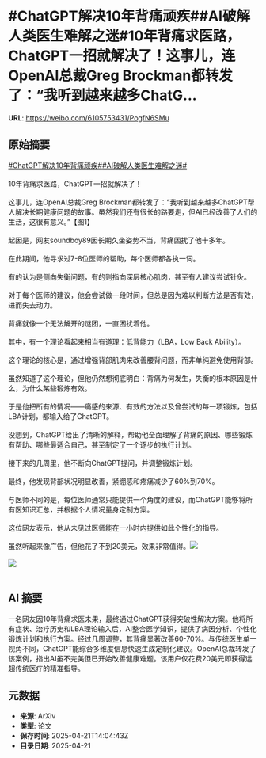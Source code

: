 # #ChatGPT解决10年背痛顽疾##AI破解人类医生难解之迷#10年背痛求医路，ChatGPT一招就解决了！这事儿，连OpenAI总裁Greg Brockman都转发了：“我听到越来越多ChatG...

**URL**: https://weibo.com/6105753431/PogfN6SMu

## 原始摘要

<a href="https://m.weibo.cn/search?containerid=231522type%3D1%26t%3D10%26q%3D%23ChatGPT%E8%A7%A3%E5%86%B310%E5%B9%B4%E8%83%8C%E7%97%9B%E9%A1%BD%E7%96%BE%23&amp;extparam=%23ChatGPT%E8%A7%A3%E5%86%B310%E5%B9%B4%E8%83%8C%E7%97%9B%E9%A1%BD%E7%96%BE%23" data-hide=""><span class="surl-text">#ChatGPT解决10年背痛顽疾#</span></a><a href="https://m.weibo.cn/search?containerid=231522type%3D1%26t%3D10%26q%3D%23AI%E7%A0%B4%E8%A7%A3%E4%BA%BA%E7%B1%BB%E5%8C%BB%E7%94%9F%E9%9A%BE%E8%A7%A3%E4%B9%8B%E8%BF%B7%23&amp;extparam=%23AI%E7%A0%B4%E8%A7%A3%E4%BA%BA%E7%B1%BB%E5%8C%BB%E7%94%9F%E9%9A%BE%E8%A7%A3%E4%B9%8B%E8%BF%B7%23" data-hide=""><span class="surl-text">#AI破解人类医生难解之迷#</span></a><br><br>10年背痛求医路，ChatGPT一招就解决了！<br><br>这事儿，连OpenAI总裁Greg Brockman都转发了：“我听到越来越多ChatGPT帮人解决长期健康问题的故事。虽然我们还有很长的路要走，但AI已经改善了人们的生活，这很有意义。”【图1】<br><br>起因是，网友soundboy89因长期久坐姿势不当，背痛困扰了他十多年。<br><br>在此期间，他寻求过7-8位医师的帮助，每个医师都各执一词。<br><br>有的认为是侧向失衡问题，有的则指向深层核心肌肉，甚至有人建议尝试针灸。<br><br>对于每个医师的建议，他会尝试做一段时间，但总是因为难以判断方法是否有效，进而失去动力。<br><br>背痛就像一个无法解开的谜团，一直困扰着他。<br><br>其中，有一个理论看起来相当有道理：低背能力（LBA，Low Back Ability）。<br><br>这个理论的核心是，通过增强背部肌肉来改善腰背问题，而非单纯避免使用背部。<br><br>虽然知道了这个理论，但他仍然想彻底明白：背痛为何发生，失衡的根本原因是什么，为什么某些锻炼有效。<br><br>于是他把所有的情况——痛感的来源、有效的方法以及曾尝试的每一项锻炼，包括LBA计划，都输入给了ChatGPT。<br><br>没想到，ChatGPT给出了清晰的解释，帮助他全面理解了背痛的原因、哪些锻炼有帮助、哪些最适合自己，甚至制定了一个逐步的执行计划。<br><br>接下来的几周里，他不断向ChatGPT提问，并调整锻炼计划。<br><br>最终，他发现背部状况明显改善，紧绷感和疼痛减少了60%到70%。<br><br>与医师不同的是，每位医师通常只能提供一个角度的建议，而ChatGPT能够将所有医知识汇总，并根据个人情况量身定制方案。<br><br>这位网友表示，他从未见过医师能在一小时内提供如此个性化的指导。<br><br>虽然听起来像广告，但他花了不到20美元，效果非常值得。<img style="" src="https://tvax4.sinaimg.cn/large/006Fd7o3gy1i0o8yle2ctj314w0jyjyy.jpg" referrerpolicy="no-referrer"><br><br><img style="" src="https://tvax3.sinaimg.cn/large/006Fd7o3gy1i0o8yodtpej315k186ar9.jpg" referrerpolicy="no-referrer"><br><br>

## AI 摘要

一名网友因10年背痛求医未果，最终通过ChatGPT获得突破性解决方案。他将所有症状、治疗历史和LBA理论输入后，AI整合医学知识，提供了病因分析、个性化锻炼计划和执行方案。经过几周调整，其背痛显著改善60-70%。与传统医生单一视角不同，ChatGPT能综合多维度信息快速生成定制化建议。OpenAI总裁转发了该案例，指出AI虽不完美但已开始改善健康难题。该用户仅花费20美元即获得远超传统医疗的精准指导。

## 元数据

- **来源**: ArXiv
- **类型**: 论文
- **保存时间**: 2025-04-21T14:04:43Z
- **目录日期**: 2025-04-21
